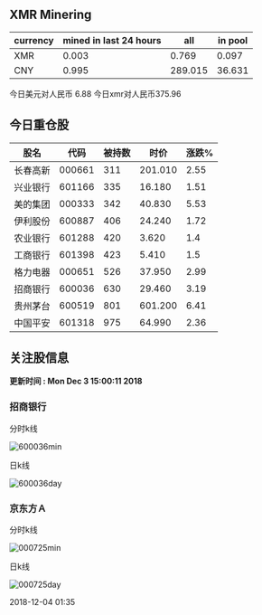 ## XMR Minering

|currency|mined in last 24 hours|all|in pool|
|---|---|---|---|
|XMR|0.003|0.769|0.097|
|CNY|0.995|289.015|36.631|

今日美元对人民币 6.88	今日xmr对人民币375.96


## 今日重仓股 

|股名|代码|被持数|时价|涨跌%|
|---|---|---|---|---|
|长春高新|000661|311|201.010|2.55|
|兴业银行|601166|335|16.180|1.51|
|美的集团|000333|342|40.830|5.53|
|伊利股份|600887|406|24.240|1.72|
|农业银行|601288|420|3.620|1.4|
|工商银行|601398|423|5.410|1.5|
|格力电器|000651|526|37.950|2.99|
|招商银行|600036|630|29.460|3.19|
|贵州茅台|600519|801|601.200|6.41|
|中国平安|601318|975|64.990|2.36|

## 关注股信息
**更新时间 : Mon Dec  3 15:00:11 2018**
### 招商银行 
分时k线

![600036min](http://image.sinajs.cn/newchart/min/n/sh600036.gif)

日k线

![600036day](http://image.sinajs.cn/newchart/daily/n/sh600036.gif)

### 京东方Ａ 
分时k线

![000725min](http://image.sinajs.cn/newchart/min/n/sz000725.gif)

日k线

![000725day](http://image.sinajs.cn/newchart/daily/n/sz000725.gif)

2018-12-04 01:35